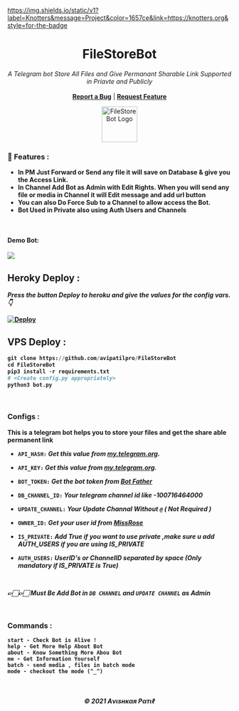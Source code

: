 

https://img.shields.io/static/v1?label=Knotters&message=Project&color=1657ce&link=https://knotters.org&style=for-the-badge

<h1 align="center">FileStoreBot</h1>
<p align="center">
  
  <p align="center">
    <i>A Telegram bot Store All Files and Give Permanant Sharable Link Supported in Priavte and Publicly</i>
    <br />
   </strong></a>
    <br />
    <a href="https://github.com/Avipatilpro/FileStoreBot/issues"><b>Report a Bug</b></a>
    |
    <a href="https://github.com/Avipatilpro/FileStoreBot/issues"><b>Request Feature</b></a>
  </p>
</p>


<p align="center">
    <a href="https://github.com/Avipatilpro/FileStoreBot">
        <img src="https://i.ibb.co/R2cswyL/folder.png" height="80" width="80" alt="FileStoreBot Logo">
    </a>
</p><b>



### 🍁 Features :

- In PM Just Forward or Send any file it will save on Database & give you the Access Link.
- In Channel Add Bot as Admin with Edit Rights. When you will send any file or media in Channel it will Edit message and add url button
- You can also Do Force Sub to a Channel to allow access the Bot.
- Bot Used in Private also using Auth Users and Channels

<br>

#### Demo Bot:  
<a href="https://telegram.me/FxStoreBot"><img src="https://img.shields.io/badge/Demo-Telegram%20Bot-blue.svg?logo=telegram"></a>


## Heroky Deploy :
_Press the button Deploy to heroku and give the values for the config vars. 👇_

[![Deploy](https://www.herokucdn.com/deploy/button.svg)](https://heroku.com/deploy)


## VPS Deploy : 

```py
git clone https://github.com/avipatilpro/FileStoreBot
cd FileStoreBot
pip3 install -r requirements.txt
# <Create config.py appropriately>
python3 bot.py
```
<br>
  
### Configs :

**This is a telegram bot helps you to store your files and get the share able permanent link**


- `API_HASH:` _Get this value from [my.telegram.org](https://my.telegram.org)._

- `API_KEY:` _Get this value from [my.telegram.org](https://my.telegram.org)._

- `BOT_TOKEN:` _Get the bot token from [Bot Father ](https://telegram.dog/BotFather)_

- `DB_CHANNEL_ID:` _Your telegram channel id like -100716464000_

- `UPDATE_CHANNEL:` _Your Update Channal Without `@` ( Not Required )_

- `OWNER_ID:` _Get your user id from [MissRose ](https://telegram.dog/MissRose_bot)_

- `IS_PRIVATE:` _Add True if you want to use private ,make sure u add AUTH_USERS if you are using IS_PRIVATE_

- `AUTH_USERS:` _UserID's or ChannelID separated by space (Only mandatory if IS_PRIVATE is True)_

<br>

 _👉🏻👉🏻 Must Be Add Bot in `DB CHANNEL` and `UPDATE CHANNEL` as Admin_
  
  <br>
  
### Commands :

```
start - Check Bot is Alive !
help - Get More Help About Bot
about - Know Something More Abou Bot
me - Get Information Yourself
batch - send media , files in batch mode
mode - checkout the mode (^_^)

```
  
<br>
<h5 align='center'>© 2021 Aνιѕнкαя Pαтιℓ</h5>


